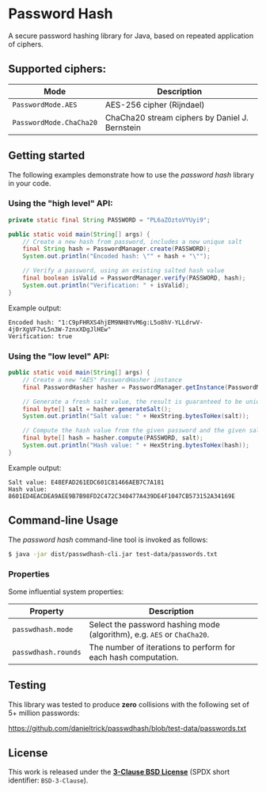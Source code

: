 # Password Hash

A secure password hashing library for Java, based on repeated application of ciphers.

## Supported ciphers:

| **Mode**                | **Description**                                |
| ----------------------- | ---------------------------------------------- |
| `PasswordMode.AES`      | AES-256 cipher (Rijndael)                      |
| `PasswordMode.ChaCha20` | ChaCha20 stream ciphers by Daniel J. Bernstein |

## Getting started

The following examples demonstrate how to use the *password hash* library in your code.

### Using the "high level" API:

```java
private static final String PASSWORD = "PL6aZOztoVYUyi9";

public static void main(String[] args) {
	// Create a new hash from password, includes a new unique salt
	final String hash = PasswordManager.create(PASSWORD);
	System.out.println("Encoded hash: \"" + hash + "\"");

	// Verify a password, using an existing salted hash value
	final boolean isValid = PasswordManager.verify(PASSWORD, hash);
	System.out.println("Verification: " + isValid);
}
```

Example output:
```
Encoded hash: "1:C9pFHRXS4hjEM9NH8YvM6g:L5o8hV-YLLdrwV-4j0rXgVF7vL5n3W-7znxXDgJlHEw"
Verification: true
```

### Using the "low level" API:

```java
public static void main(String[] args) {
	// Create a new "AES" PasswordHasher instance
	final PasswordHasher hasher = PasswordManager.getInstance(PasswordMode.AES);

	// Generate a fresh salt value, the result is guaranteed to be unique
	final byte[] salt = hasher.generateSalt();
	System.out.println("Salt value: " + HexString.bytesToHex(salt));

	// Compute the hash value from the given password and the given salt
	final byte[] hash = hasher.compute(PASSWORD, salt);
	System.out.println("Hash value: " + HexString.bytesToHex(hash));
}
```

Example output:
```
Salt value: E48EFAD261EDC601C81466AEB7C7A181
Hash value: 8601ED4EACDEA9AEE9B7B98FD2C472C340477A439DE4F1047CB573152A34169E
```

## Command-line Usage

The *password hash* command-line tool is invoked as follows:
```sh
$ java -jar dist/passwdhash-cli.jar test-data/passwords.txt
```

### Properties

Some influential system properties:

| **Property**        | **Description**                                                         |
| ------------------- | ----------------------------------------------------------------------- |
| `passwdhash.mode`   | Select the password hashing mode (algorithm), e.g. `AES` or `ChaCha20`. |
| `passwdhash.rounds` | The number of iterations to perform for each hash computation.          |

## Testing

This library was tested to produce **zero** collisions with the following set of 5+ million passwords:

https://github.com/danieltrick/passwdhash/blob/test-data/passwords.txt

## License

This work is released under the [**3-Clause BSD License**](https://opensource.org/license/bsd-3-clause) (SPDX short identifier: `BSD-3-Clause`).
